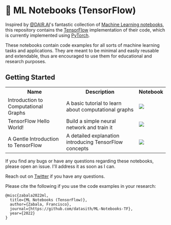 # 🐙 ML Notebooks (TensorFlow)

Inspired by [@DAIR.AI](https://github.com/dair-ai/)'s fantastic collection of [Machine Learning notebooks](https://github.com/dair-ai/ML-Notebooks), this repository contains the [TensorFlow](https://tensorflow.org/) implementation of their code, which is currently implemented using [PyTorch](https://pytorch.org/). 

These notebooks contain code examples for all sorts of machine learning tasks and applications. They are meant to be minimal and easily reusable and extendable, thus are encouraged to use them for educational and research purposes.

## Getting Started
<table class="tg">
  <tr>
    <th class="tg-yw4l"><b>Name</b></th>
    <th class="tg-yw4l"><b>Description</b></th>
    <th class="tg-yw4l"><b>Notebook</b></th>
  </tr>
  
  <tr>
    <td class="tg-yw4l">Introduction to Computational Graphs</td>
    <td class="tg-yw4l">A basic tutorial to learn about computational graphs</td>
    <td class="tg-yw4l"><a href="https://colab.research.google.com/github/datasith/ML-Notebooks-TensorFlow/blob/main/Intro_Computational_Graphs.ipynb">
      <img src="https://colab.research.google.com/assets/colab-badge.svg" width="" >
    </a></td>
  </tr>

  <tr>
    <td class="tg-yw4l">TensorFlow Hello World!</td>
    <td class="tg-yw4l">Build a simple neural network and train it</td>
    <td class="tg-yw4l"><a href="https://colab.research.google.com/github/datasith/ML-Notebooks-TensorFlow/blob/main/TensorFlow_Hello_World.ipynb">
      <img src="https://colab.research.google.com/assets/colab-badge.svg" width="" >
    </a></td>
  </tr>  
  
  <tr>
    <td class="tg-yw4l">A Gentle Introduction to TensorFlow</td>
    <td class="tg-yw4l">A detailed explanation introducing TensorFlow concepts	</td>
    <td class="tg-yw4l"><a href="https://colab.research.google.com/github/datasith/ML-Notebooks-TensorFlow/blob/main/A_Gentle_Introduction_to_TensorFlow.ipynb">
      <img src="https://colab.research.google.com/assets/colab-badge.svg" width="" >
    </a></td>
  </tr>    
</table> 
 
If you find any bugs or have any questions regarding these notebooks, please open an issue. I'll address it as soon as I can. 

Reach out on [Twitter](https://twitter.com/datasith) if you have any questions. 

Please cite the following if you use the code examples in your research:
```
@misc{zabala2022ml,
  title={ML Notebooks (TensorFlow)},
  author={Zabala, Francisco},
  journal={https://github.com/datasith/ML-Notebooks-TF},
  year={2022}
}
```
